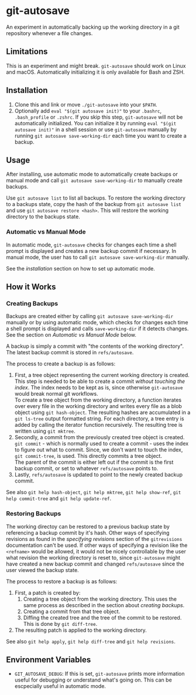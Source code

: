 # git-autosave

An experiment in automatically backing up the working directory in a git
repository whenever a file changes.

## Limitations

This is an experiment and might break. `git-autosave` should work on Linux
and macOS. Automatically initializing it is only available for Bash and ZSH.

## Installation

1. Clone this and link or move `./git-autosave` into your `$PATH`.
2. Optionally add `eval "$(git autosave init)"` to your `.bashrc`,
   `.bash_profile` or `.zshrc`. If you skip this step, `git-autosave` will not
   be automatically initialized. You can initialize it by running `eval "$(git
   autosave init)"` in a shell session or use `git-autosave` manually by
   running `git autosave save-working-dir` each time you want to create a
   backup.

## Usage

After installing, use automatic mode to automatically create backups or manual
mode and call `git autosave save-working-dir` to manually create backups.

Use `git autosave list` to list all backups. To restore the working directory
to a backups state, copy the hash of the backup from `git autosave list` and 
use `git autosave restore <hash>`. This will restore the working directory to
the backups state.

### Automatic vs Manual Mode

In automatic mode, `git-autosave` checks for changes each time a shell prompt
is displayed and creates a new backup commit if necessary. In manual mode, the
user has to call `git autosave save-working-dir` manually.

See the *installation* section on how to set up automatic mode.

## How it Works

### Creating Backups

Backups are created either by calling `git autosave save-working-dir` manually
or by using automatic mode, which checks for changes each time a shell prompt
is displayed and calls `save-working-dir` if it detects changes. See the
section on *Automatic vs Manual Mode* below.

A backup is simply a commit with "the contents of the working directory". The
latest backup commit is stored in `refs/autosave`.

The process to create a backup is as follows:

1. First, a tree object representing the current working directory is created.
   This step is needed to be able to create a commit *without touching the
   index*. The index needs to be kept as is, since otherwise `git-autosave`
   would break normal git workflows.<br>
   To create a tree object from the working directory, a function iterates over
   every file in the working directory and writes every file as a blob object
   using `git hash-object`.  The resulting hashes are accumulated in a `git
   ls-tree` output formatted string. For each directory, a tree entry is added
   by calling the iterator function recursively. The resulting tree is written
   using `git mktree`.
2. Secondly, a commit from the previously created tree object is created. `git
   commit` - which is normally used to create a commit - uses the index to
   figure out what to commit. Since, we don't want to touch the index, `git
   commit-tree`, is used. This directly commits a tree object.<br>
   The parent of the commit is either left out if the commit is the first
   backup commit, or set to whatever `refs/autosave` points to.
3. Lastly, `refs/autosave` is updated to point to the newly created backup
   commit.

See also `git help hash-object`, `git help mktree`, `git help show-ref`, `git
help commit-tree` and `git help update-ref`.

### Restoring Backups

The working directoy can be restored to a previous backup state by referencing
a backup commit by it's hash. Other ways of specifying revisions as found in
the *specifying revisions* section of the `gitrevisions` documentation can't be
used. If other ways of specifying a revision like the `<refname>` would be
allowed, it would not be nicely controllable by the user what revision the
working directory is reset to, since `git-autosave` might have created a new
backup commit and changed `refs/autosave` since the user viewed the backup
state.

The process to restore a backup is as follows:

1. First, a patch is created by:
    1. Creating a tree object from the working directory. This uses the same
       process as described in the section about _creating backups_.
    2. Creating a commit from that tree object.
    3. Diffing the created tree and the tree of the commit to be restored. This
       is done by `git diff-tree`.
2. The resulting patch is applied to the working directory.

See also `git help apply`, `git help diff-tree` and `git help revisions`.

## Environment Variables

- `GIT_AUTOSAVE_DEBUG`: If this is set, `git-autosave` prints more information
  useful for debugging or understand what's going on. This can be escpecially
  useful in automatic mode.
